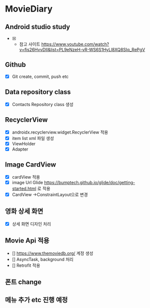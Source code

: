 # MovieDiary 
  ### 
  
  ## Android studio study 
   - [X] * 참고 사이트   https://www.youtube.com/watch?v=fis26HvvDII&list=PL9eNzeH-vR-WS6S1HyLl8XQ8SIq_RePgV
   
   
  ## Github
  - [X] Git create, commit, push etc 

  ## Data repository class 
 
   - [X] Contacts Repository class 생성 

  ## RecyclerView
   - [X] androidx.recyclerview.widget.RecyclerView 적용
   - [X] item list xml 파일 생성 
   - [X] ViewHolder
   - [X] Adapter 
   
  ## Image CardView 
   - [X] cardView 적용 
   - [X] image Url Glide https://bumptech.github.io/glide/doc/getting-started.html 로 적용 
   - [X] CardView ->ConstraintLayout으로 변경 
   
  ## 영화 상세 화면 
   - [X] 상세 화면 디자인 처리 
   
  ## Movie Api 적용 
   - [] https://www.themoviedb.org/ 계정 생성  
   - [] AsyncTask, background 처리 
   - [] Retrofit 적용 
   
  ## 폰트  change 
  
  ## 메뉴 추가 etc 진행 예정 

  


